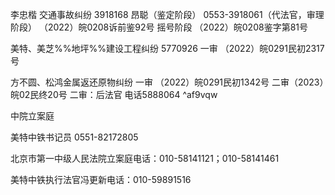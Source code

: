 李忠楷 交通事故纠纷 3918168 昂聪（鉴定阶段） 0553-3918061（代法官，审理阶段）
（2022）皖0208诉前鉴92号 摇号阶段
（2022）皖0208鉴字第81号

美特、美芝%%地坪%%建设工程纠纷 5770926
一审 （2022）皖0291民初2317号

方不圆、松鸿金属返还原物纠纷
一审 （2022）皖0291民初1342号
二审（2023）皖02民终20号
二审：后法官 电话5888064 ^af9vqw

中院立案庭

美特中铁书记员 0551-82172805

北京市第一中级人民法院立案庭电话：010-58141121；010-58141461

美特中铁执行法官冯更新电话：010-59891516